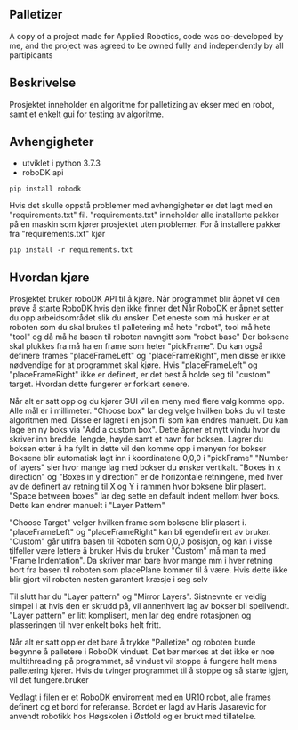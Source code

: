 ## Palletizer
A copy of a project made for Applied Robotics, code was co-developed by me, and the project was agreed to be owned fully and independently by all partipicants

## Beskrivelse
Prosjektet inneholder en algoritme for palletizing av ekser med en robot, samt et enkelt gui for testing av algoritme.

## Avhengigheter
- utviklet i python 3.7.3
- roboDK api
```
pip install robodk
```

Hvis det skulle oppstå problemer med avhengigheter er det lagt med en "requirements.txt" fil.
"requirements.txt" inneholder alle installerte pakker på en maskin som kjører prosjektet uten problemer.
For å installere pakker fra "requirements.txt" kjør
```
pip install -r requirements.txt
```

## Hvordan kjøre
Prosjektet bruker roboDK API til å kjøre. Når programmet blir åpnet vil den prøve å starte RoboDK hvis den ikke finner det
Når RoboDK er åpnet setter du opp arbeidsområdet slik du ønsker. Det eneste som må husker er at roboten som du skal brukes til palletering må hete "robot", tool må hete "tool" og då må ha basen til roboten navngitt som "robot base"
Der boksene skal plukkes fra må ha en frame som heter "pickFrame". Du kan også definere frames "placeFrameLeft" og "placeFrameRight", men disse er ikke nødvendige for at programmet skal kjøre.
Hvis "placeFrameLeft" og "placeFrameRight" ikke er definert, er det best å holde seg til "custom" target. Hvordan dette fungerer er forklart senere. 

Når alt er satt opp og du kjører GUI vil en meny med flere valg komme opp. Alle mål er i millimeter.
"Choose box" lar deg velge hvilken boks du vil teste algoritmen med. Disse er lagret i en json fil som kan endres manuelt.
Du kan lage en ny boks via "Add a custom box". Dette åpner et nytt vindu hvor du skriver inn bredde, lengde, høyde samt et navn for boksen. Lagrer du boksen etter å ha fyllt in dette vil den komme opp i menyen for bokser
Boksene blir automatisk lagt inn i koordinatene 0,0,0 i "pickFrame"
"Number of layers" sier hvor mange lag med bokser du ønsker vertikalt. "Boxes in x direction"  og "Boxes in y direction" er de horizontale retningene, med hver av de definert av retning til X og Y i rammen hvor boksene blir plasert.
"Space between boxes" lar deg sette en default indent mellom hver boks. Dette kan endrer manuelt i "Layer Pattern"

"Choose Target" velger hvilken frame som boksene blir plasert i. "placeFrameLeft" og "placeFrameRight" kan bli egendefinert av bruker. "Custom" går utifra basen til Roboten som 0,0,0 posisjon, og kan i visse tilfeller være lettere å bruker
Hvis du bruker "Custom" må man ta med "Frame Indentation". Da skriver man bare hvor mange mm i hver retning bort fra basen til roboten som placePlane kommer til å være. Hvis dette ikke blir gjort vil roboten nesten garantert kræsje i seg selv

Til slutt har du "Layer pattern" og "Mirror Layers". Sistnevnte er veldig simpel i at hvis den er skrudd på, vil annenhvert lag av bokser bli speilvendt.
"Layer pattern" er litt komplisert, men lar deg endre rotasjonen og plasseringen til hver enkelt boks helt fritt.

Når alt er satt opp er det bare å trykke "Palletize" og roboten burde begynne å palletere i RoboDK vinduet.
Det bør merkes at det ikke er noe multithreading på programmet, så vinduet vil stoppe å fungere helt mens palletering kjører. Hvis du tvinger programmet til å stoppe og så starte igjen, vil det fungere.bruker

Vedlagt i filen er et RoboDK enviroment med en UR10 robot, alle frames definert og et bord for referanse. Bordet er lagd av Haris Jasarevic for anvendt robotikk hos Høgskolen i Østfold og er brukt med tillatelse.
